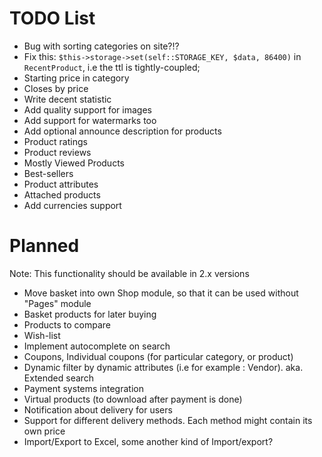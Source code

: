 
TODO List
=========

 * Bug with sorting categories on site?!?
 * Fix this: `$this->storage->set(self::STORAGE_KEY, $data, 86400)` in `RecentProduct`, i.e the ttl is tightly-coupled;
 * Starting price in category
 * Closes by price
 * Write decent statistic
 * Add quality support for images
 * Add support for watermarks too
 * Add optional announce description for products
 * Product ratings 
 * Product reviews
 * Mostly Viewed Products
 * Best-sellers
 * Product attributes
 * Attached products
 * Add currencies support

 
Planned
=======

Note: This functionality should be available in 2.x versions

 * Move basket into own Shop module, so that it can be used without "Pages" module
 * Basket products for later buying
 * Products to compare
 * Wish-list
 * Implement autocomplete on search
 * Coupons, Individual coupons (for particular category, or product)
 * Dynamic filter by dynamic attributes (i.e for example : Vendor). aka. Extended search
 * Payment systems integration
 * Virtual products (to download after payment is done)
 * Notification about delivery for users
 * Support for different delivery methods. Each method might contain its own price
 * Import/Export to Excel, some another kind of Import/export?
